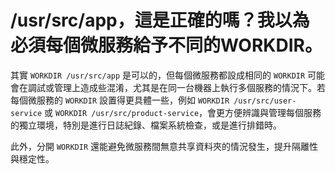 # /usr/src/app，這是正確的嗎？我以為必須每個微服務給予不同的WORKDIR。

其實 `WORKDIR /usr/src/app` 是可以的，但每個微服務都設成相同的 `WORKDIR` 可能會在調試或管理上造成些混淆，尤其是在同一台機器上執行多個服務的情況下。若每個微服務的 `WORKDIR` 設置得更具體一些，例如 `WORKDIR /usr/src/user-service` 或 `WORKDIR /usr/src/product-service`，會更方便辨識與管理每個服務的獨立環境，特別是進行日誌紀錄、檔案系統檢查，或是進行排錯時。

此外，分開 `WORKDIR` 還能避免微服務間無意共享資料夾的情況發生，提升隔離性與穩定性。